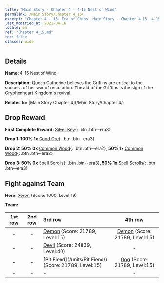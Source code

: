 ```yaml
---
title: "Main Story - Chapter 4 - 4-15 Nest of Wind"
permalink: /Main Story/Chapter 4_15/
excerpt: "Chapter 4 - 15. Era of Chaos  Main Story - Chapter 4_15. 4-15 Nest of Wind"
last_modified_at: 2021-04-16
locale: en
ref: "Chapter 4_15.md"
toc: false
classes: wide
---
```


## Details

 **Name:** 4-15 Nest of Wind

 **Description:** Queen Catherine believes the Griffins are critical to the success of her war of restoration. The aid of the Griffins is the sign of the Gryphonheart Kingdom's revival.

 **Related to:** [Main Story Chapter 4](/Main Story/Chapter 4/)

## Drop Reward

 **First Complete Reward:** [Silver Key](/Items/con_693/){: .btn .btn--era3}

 **Drop 1:** **100% 1x** [Good Ore](/Items/mat_12/){: .btn .btn--era3}

 **Drop 2:** **50% 0x** [Common Wood](/Items/mat_7/){: .btn .btn--era2}, **50% 1x** [Common Wood](/Items/mat_7/){: .btn .btn--era2}

 **Drop 3:** **50% 0x** [Spell Scrolls](/Items/con_694/){: .btn .btn--era3}, **50% 1x** [Spell Scrolls](/Items/con_694/){: .btn .btn--era3}


## Fight against Team
 **Hero:** [Xeron](/heroes/Xeron/) (Score: 1000, Level:19)

 **Team:**


  | 1st row | 2nd row | 3rd row | 4th row |
  |:----:|:----:|:----|:----:|
  | - | - | [Demon](/units/Demon/) (Score: 21789, Level:15)  | [Demon](/units/Demon/) (Score: 21789, Level:15)  |
  | - | - | [Devil](/units/Devil/) (Score: 24839, Level:40)  | - |
  | - | - | [Pit Fiend](/units/Pit Fiend/) (Score: 21789, Level:15)  | [Gog](/units/Gog/) (Score: 21789, Level:15)  |
  | - | - | - | - |


